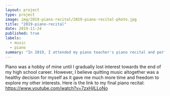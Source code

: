 ```yaml
---
layout: project
type: project
image: img/2019-piano-recital/2019-piano-recital-photo.jpg
title: "2019-piano-recital"
date: 2019-11-24
published: true
labels:
  - music
  - piano
summary: "In 2019, I attended my piano teacher's piano recital and performed Kyle Landry's arrangement of I Dreamed a Dream from Les Miserables."
---
```


Piano was a hobby of mine until I gradually lost interest towards the end of my high school career. However, I believe quitting music altogether was a healthy decision for myself as it gave me much more time and freedom to explore my other interests. Here is the link to my final piano recital: 
https://www.youtube.com/watch?v=7zxHjlLLoNo
